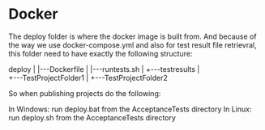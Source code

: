 Docker
======

The deploy folder is where the docker image is built from. And because of the way we use docker-compose.yml and 
also for test result file retrievral, this folder need to have exactly the following structure:

deploy
|
|---Dockerfile
|
|---runtests.sh
|
+---testresults
|   
+---TestProjectFolder1
| 
+---TestProjectFolder2


So when publishing projects do the following:

In Windows: run deploy.bat from the AcceptanceTests directory
In Linux: run deploy.sh from the AcceptanceTests directory
